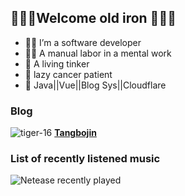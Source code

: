 ## 👋👋👋Welcome old iron 👋👋👋

- 👨‍💻 I’m a software developer
- 👨‍🌾 A manual labor in a mental work
- 👯 A living tinker
- 🛌 lazy cancer patient
- 🛒 Java||Vue||Blog Sys||Cloudflare

### Blog
![tiger-16](https://github.com/tangbojin/tangbojin/assets/37646033/203ae7de-3adc-4c1a-8443-166c1fc4a2be)  [**Tangbojin**](https://www.blog.tangbojin.cn/)

### List of recently listened music

<img src="https://netease-recent-profile.vercel.app/?id=46643840&size=60" alt="Netease recently played" title="Netease recently played">

